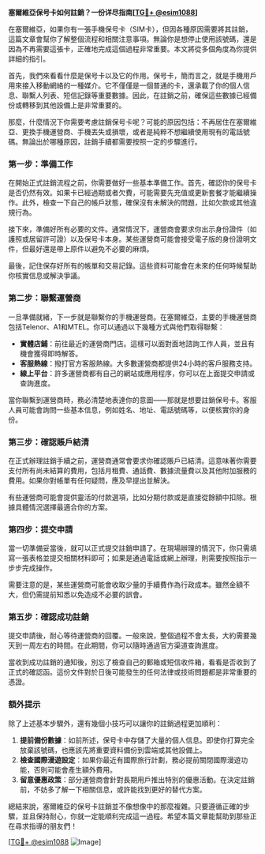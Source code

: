 **塞爾維亞保号卡如何註銷？一份详尽指南[[TG💪+ @esim1088](https://t.me/s/esim1088)]**

在塞爾維亞，如果你有一張手機保号卡（SIM卡），但因各種原因需要將其註銷，這篇文章會幫你了解整個流程和相關注意事項。無論你是想停止使用該號碼，還是因為不再需要這張卡，正確地完成這個過程非常重要。本文將從多個角度為你提供詳細的指引。

首先，我們來看看什麼是保号卡以及它的作用。保号卡，簡而言之，就是手機用戶用來接入移動網絡的一種媒介。它不僅僅是一個普通的卡，還承載了你的個人信息、聯繫人列表、短信記錄等重要數據。因此，在註銷之前，確保這些數據已經備份或轉移到其他設備上是非常重要的。

那麼，什麼情況下你需要考慮註銷保号卡呢？可能的原因包括：不再居住在塞爾維亞、更換手機運營商、手機丟失或損壞，或者是純粹不想繼續使用現有的電話號碼。無論出於哪種原因，註銷手續都需要按照一定的步驟進行。

### **第一步：準備工作**
在開始正式註銷流程之前，你需要做好一些基本準備工作。首先，確認你的保号卡是否仍然有效。如果卡已經過期或者欠費，可能需要先充值或更新套餐才能繼續操作。此外，檢查一下自己的帳戶狀態，確保沒有未解決的問題，比如欠款或其他違規行為。

接下來，準備好所有必要的文件。通常情況下，運營商會要求你出示身份證件（如護照或居留許可證）以及保号卡本身。某些運營商可能會接受電子版的身份證明文件，但最好還是帶上原件以避免不必要的麻煩。

最後，記住保存好所有的帳單和交易記錄。這些資料可能會在未來的任何時候幫助你核實信息或解決爭議。

### **第二步：聯繫運營商**
一旦準備就緒，下一步就是聯繫你的手機運營商。在塞爾維亞，主要的手機運營商包括Telenor、A1和MTEL。你可以通過以下幾種方式與他們取得聯繫：

- **實體店鋪**：前往最近的運營商門店。這樣可以面對面地諮詢工作人員，並且有機會獲得即時解答。
- **客服熱線**：撥打官方客服熱線。大多數運營商都提供24小時的客戶服務支持。
- **線上平台**：許多運營商都有自己的網站或應用程序，你可以在上面提交申請或查詢進度。

當你聯繫到運營商時，務必清楚地表達你的意圖——那就是想要註銷保号卡。客服人員可能會詢問一些基本信息，例如姓名、地址、電話號碼等，以便核實你的身份。

### **第三步：確認賬戶結清**
在正式辦理註銷手續之前，運營商通常會要求你確認賬戶已結清。這意味著你需要支付所有尚未結算的費用，包括月租費、通話費、數據流量費以及其他附加服務的費用。如果你對帳單有任何疑問，應及早提出並解決。

有些運營商可能會提供靈活的付款選項，比如分期付款或是直接從餘額中扣除。根據具體情況選擇最適合你的方案。

### **第四步：提交申請**
當一切準備妥當後，就可以正式提交註銷申請了。在現場辦理的情況下，你只需填寫一張表格並提交相關材料即可；如果是通過電話或網上辦理，則需要按照指示一步步完成操作。

需要注意的是，某些運營商可能會收取少量的手續費作為行政成本。雖然金額不大，但仍需提前知悉以免造成不必要的誤會。

### **第五步：確認成功註銷**
提交申請後，耐心等待運營商的回覆。一般來說，整個過程不會太長，大約需要幾天到一周左右的時間。在此期間，你可以隨時通過官方渠道查詢進度。

當收到成功註銷的通知後，別忘了檢查自己的郵箱或短信收件箱，看看是否收到了正式的確認函。這份文件對於日後可能發生的任何法律或技術問題都是非常重要的憑證。

### **額外提示**
除了上述基本步驟外，還有幾個小技巧可以讓你的註銷過程更加順利：

1. **提前備份數據**：如前所述，保号卡中存儲了大量的個人信息。即使你打算完全放棄該號碼，也應該先將重要資料備份到雲端或其他設備上。
2. **檢查國際漫遊設定**：如果你最近有國際旅行計劃，務必提前關閉國際漫遊功能，否則可能會產生額外費用。
3. **留意優惠政策**：部分運營商會針對長期用戶推出特別的優惠活動。在決定註銷前，不妨多了解一下相關信息，或許能找到更好的替代方案。

總結來說，塞爾維亞的保号卡註銷並不像想像中的那麼複雜。只要遵循正確的步驟，並且保持耐心，你就一定能順利完成這一過程。希望本篇文章能幫助到那些正在尋求指導的朋友們！

[[TG💪+ @esim1088](https://t.me/s/esim1088) ![Image](https://i.postimg.cc/4NQfJmqS/Snipaste-2025-05-13-00-14-12.png)]